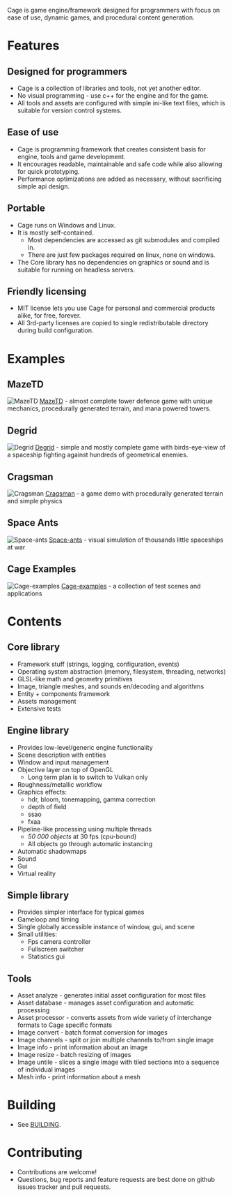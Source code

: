 Cage is game engine/framework designed for programmers with focus on ease of use, dynamic games, and procedural content generation.

# Features

## Designed for programmers

- Cage is a collection of libraries and tools, not yet another editor.
- No visual programming - use c++ for the engine and for the game.
- All tools and assets are configured with simple ini-like text files, which is suitable for version control systems.

## Ease of use

- Cage is programming framework that creates consistent basis for engine, tools and game development.
- It encourages readable, maintainable and safe code while also allowing for quick prototyping.
- Performance optimizations are added as necessary, without sacrificing simple api design.

## Portable

- Cage runs on Windows and Linux.
- It is mostly self-contained.
  - Most dependencies are accessed as git submodules and compiled in.
  - There are just few packages required on linux, none on windows.
- The Core library has no dependencies on graphics or sound and is suitable for running on headless servers.

## Friendly licensing

- MIT license lets you use Cage for personal and commercial products alike, for free, forever.
- All 3rd-party licenses are copied to single redistributable directory during build configuration.

# Examples

## MazeTD

![MazeTD](https://raw.githubusercontent.com/ucpu/mazetd/master/screenshots/1.png)
[MazeTD](https://github.com/ucpu/mazetd) - almost complete tower defence game with unique mechanics, procedurally generated terrain, and mana powered towers.

## Degrid

![Degrid](https://raw.githubusercontent.com/ucpu/degrid/master/screenshots/1.png)
[Degrid](https://github.com/ucpu/degrid) - simple and mostly complete game with birds-eye-view of a spaceship fighting against hundreds of geometrical enemies.

## Cragsman

![Cragsman](https://raw.githubusercontent.com/ucpu/cragsman/master/screenshots/1.png)
[Cragsman](https://github.com/ucpu/cragsman) - a game demo with procedurally generated terrain and simple physics

## Space Ants

![Space-ants](https://raw.githubusercontent.com/ucpu/space-ants/master/screenshots/2.png)
[Space-ants](https://github.com/ucpu/space-ants) - visual simulation of thousands little spaceships at war

## Cage Examples

![Cage-examples](https://raw.githubusercontent.com/ucpu/cage-examples/master/screenshots/3.png)
[Cage-examples](https://github.com/ucpu/cage-examples) - a collection of test scenes and applications

# Contents

## Core library

- Framework stuff (strings, logging, configuration, events)
- Operating system abstraction (memory, filesystem, threading, networks)
- GLSL-like math and geometry primitives
- Image, triangle meshes, and sounds en/decoding and algorithms
- Entity + components framework
- Assets management
- Extensive tests

## Engine library

- Provides low-level/generic engine functionality
- Scene description with entities
- Window and input management
- Objective layer on top of OpenGL
  - Long term plan is to switch to Vulkan only
- Roughness/metallic workflow
- Graphics effects:
  - hdr, bloom, tonemapping, gamma correction
  - depth of field
  - ssao
  - fxaa
- Pipeline-like processing using multiple threads
  - *50 000 objects* at 30 fps (cpu-bound)
  - All objects go through automatic instancing
- Automatic shadowmaps
- Sound
- Gui
- Virtual reality

## Simple library

- Provides simpler interface for typical games
- Gameloop and timing
- Single globally accessible instance of window, gui, and scene
- Small utilities:
  - Fps camera controller
  - Fullscreen switcher
  - Statistics gui

## Tools

- Asset analyze - generates initial asset configuration for most files
- Asset database - manages asset configuration and automatic processing
- Asset processor - converts assets from wide variety of interchange formats to Cage specific formats
- Image convert - batch format conversion for images
- Image channels - split or join multiple channels to/from single image
- Image info - print information about an image
- Image resize - batch resizing of images
- Image untile - slices a single image with tiled sections into a sequence of individual images
- Mesh info - print information about a mesh

# Building

- See [BUILDING](BUILDING.md).

# Contributing

- Contributions are welcome!
- Questions, bug reports and feature requests are best done on github issues tracker and pull requests.
